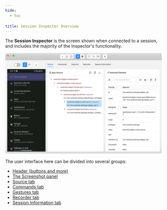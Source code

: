 ```yaml
---
hide:
  - toc

title: Session Inspector Overview
---
```


The __Session Inspector__ is the screen shown when connected to a session, and includes the majority
of the Inspector's functionality.

![Session Inspector](../assets/images/session-inspector.png)

The user interface here can be divided into several groups:

* [Header (buttons and more)](./header.md)
* [The Screenshot panel](./screenshot.md)
* [Source tab](./source.md)
* [Commands tab](./commands.md)
* [Gestures tab](./gestures.md)
* [Recorder tab](./recorder.md)
* [Session Information tab](./session-info.md)
